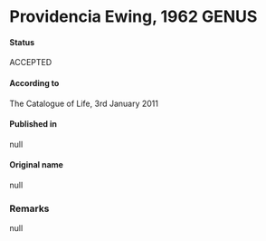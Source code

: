 # Providencia Ewing, 1962 GENUS

#### Status
ACCEPTED

#### According to
The Catalogue of Life, 3rd January 2011

#### Published in
null

#### Original name
null

### Remarks
null